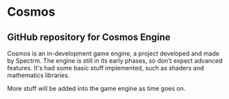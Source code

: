 #  Cosmos
## GitHub repository for Cosmos Engine
Cosmos is an in-development game engine, a project developed and made by Spectrm.
The engine is still in its early phases, so don't expect advanced features. 
It's had some basic stuff implemented, such as shaders and mathematics libraries.

More stuff will be added into the game engine as time goes on.